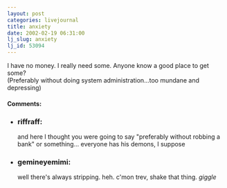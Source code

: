 ```yaml
---
layout: post
categories: livejournal
title: anxiety
date: 2002-02-19 06:31:00
lj_slug: anxiety
lj_id: 53094
---
```

I have no money. I really need some. Anyone know a good place to get some?  
(Preferably without doing system administration...too mundane and depressing)


<div id="comments"><h4>Comments:</h4><div class="lj-comments"><ul>
<li><h3>riffraff: </h3>
<a id="comment-53"></a>
<p>and here I thought you were going to say "preferably without robbing a bank" or something... everyone has his demons, I suppose</p>
</li>
<li><h3>gemineyemimi: </h3>
<a id="comment-54"></a>
<p>well there's always stripping.  heh.  c'mon trev, shake that thing.  <em>giggle</em></p>
</li>
</ul></div></div>
